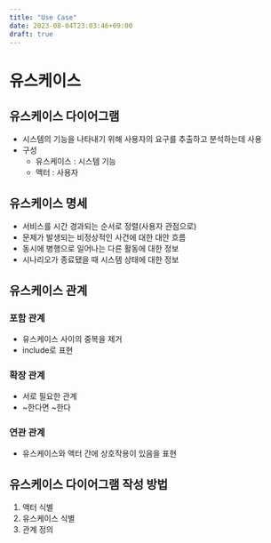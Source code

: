 ```yaml
---
title: "Use Case"
date: 2023-08-04T23:03:46+09:00
draft: true
---
```


# 유스케이스
## 유스케이스 다이어그램
- 시스템의 기능을 나타내기 위해 사용자의 요구를 추출하고 분석하는데 사용
- 구성
  - 유스케이스 : 시스템 기능
  - 액터 : 사용자

## 유스케이스 명세
- 서비스를 시간 경과되는 순서로 정렬(사용자 관점으로)
- 문제가 발생되는 비정상적인 사건에 대한 대안 흐름
- 동시에 병행으로 일어나는 다른 활동에 대한 정보
- 시나리오가 종료됐을 때 시스템 상태에 대한 정보

## 유스케이스 관계
### 포함 관계
- 유스케이스 사이의 중복을 제거
- include로 표현

### 확장 관계
- 서로 필요한 관계 
- ~한다면 ~한다

### 연관 관계
- 유스케이스와 액터 간에 상호작용이 있음을 표현

## 유스케이스 다이어그램 작성 방법
1. 액터 식별
2. 유스케이스 식별
3. 관계 정의